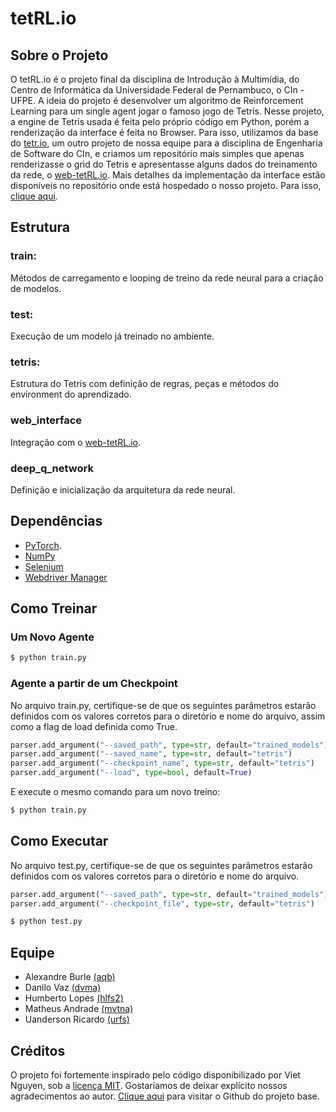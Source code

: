 # tetRL.io

## Sobre o Projeto

O tetRL.io é o projeto final da disciplina de Introdução à Multimídia, do Centro de Informática da Universidade Federal de Pernambuco, o CIn - UFPE. A ideia do projeto é desenvolver um algoritmo de Reinforcement Learning para um single agent jogar o famoso jogo de Tetris.
Nesse projeto, a engine de Tetris usada é feita pelo próprio código em Python, porém a renderização da interface é feita no Browser. Para isso, utilizamos da base do [tetr.io](https://uandersonricardo.github.io/tetr.io/), um outro projeto de nossa equipe para a disciplina de Engenharia de Software do CIn, e criamos um repositório mais simples que apenas renderizasse o grid do Tetris e apresentasse alguns dados do treinamento da rede, o [web-tetRL.io](https://github.com/uandersonricardo/web-tetRL.io). 
Mais detalhes da implementação da interface estão disponíveis no repositório onde está hospedado o nosso projeto. Para isso, [clique aqui](https://github.com/uandersonricardo/web-tetRL.io).

## Estrutura
### train: 
Métodos de carregamento e looping de treino da rede neural para a criação de modelos. 

### test:
Execução de um modelo já treinado no ambiente.

### tetris:
Estrutura do Tetris com definição de regras, peças e métodos do environment do aprendizado. 

### web_interface
Integração com o [web-tetRL.io](https://github.com/uandersonricardo/web-tetRL.io).

### deep_q_network
Definição e inicialização da arquitetura da rede neural.

## Dependências 
- [PyTorch](https://pytorch.org/).
- [NumPy](https://anaconda.org/anaconda/numpy)
- [Selenium](https://selenium-python.readthedocs.io/)
- [Webdriver Manager](https://github.com/SergeyPirogov/webdriver_manager)

## Como Treinar
### Um Novo Agente
~~~bash
$ python train.py
~~~
### Agente a partir de um Checkpoint

No arquivo train.py, certifique-se de que os seguintes parâmetros estarão definidos com os valores corretos para o diretório e nome do arquivo, assim como a flag de load definida como True.
~~~python 
parser.add_argument("--saved_path", type=str, default="trained_models")  # Diretório de salvamento 
parser.add_argument("--saved_name", type=str, default="tetris")          # Arquivo de salvamento
parser.add_argument("--checkpoint_name", type=str, default="tetris")     # Arquivo de carregamento
parser.add_argument("--load", type=bool, default=True)                   # Flag para carregamento
~~~
E execute o mesmo comando para um novo treino:
~~~bash
$ python train.py
~~~

## Como Executar
No arquivo test.py, certifique-se de que os seguintes parâmetros estarão definidos com os valores corretos para o diretório e nome do arquivo.
~~~python     
parser.add_argument("--saved_path", type=str, default="trained_models")
parser.add_argument("--checkpoint_file", type=str, default="tetris")
~~~
~~~bash
$ python test.py
~~~

## Equipe 
- Alexandre Burle    [(aqb)](https://github.com/aqb)
- Danilo Vaz         [(dvma)](https://github.com/danilovazm)
- Humberto Lopes     [(hlfs2)](https://github.com/humbertobz26)
- Matheus Andrade    [(mvtna)](https://github.com/matheusvtna)
- Uanderson Ricardo  [(urfs)](https://github.com/uandersonricardo)

## Créditos
O projeto foi fortemente inspirado pelo código disponibilizado por Viet Nguyen, sob a [licença MIT](https://github.com/uvipen/Tetris-deep-Q-learning-pytorch/blob/master/LICENSE). Gostaríamos de deixar explícito nossos agradecimentos ao autor. [Clique aqui](https://github.com/uvipen/Tetris-deep-Q-learning-pytorch) para visitar o Github do projeto base.
